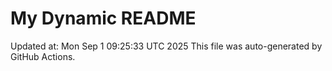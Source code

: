 # My Dynamic README
Updated at: Mon Sep  1 09:25:33 UTC 2025
This file was auto-generated by GitHub Actions.
